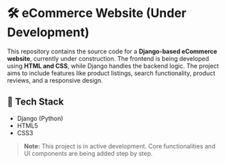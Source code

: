 # 🛠️ eCommerce Website (Under Development)

This repository contains the source code for a **Django-based eCommerce website**, currently under construction. The frontend is being developed using **HTML and CSS**, while Django handles the backend logic. The project aims to include features like product listings, search functionality, product reviews, and a responsive design.

## 🧰 Tech Stack

- Django (Python)
- HTML5
- CSS3

> **Note:** This project is in active development. Core functionalities and UI components are being added step by step.
